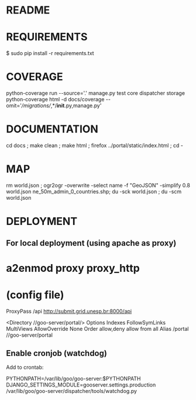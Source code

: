 README
======

REQUIREMENTS
============

   $ sudo pip install -r requirements.txt

COVERAGE
========

python-coverage run --source='.' manage.py test core dispatcher storage
python-coverage html -d docs/coverage --omit='*/migrations/*,*/__init__.py,manage.py'

DOCUMENTATION
=============

cd docs ;  make clean ; make html ; firefox ../portal/static/index.html ; cd -

MAP
===

rm world.json ; ogr2ogr -overwrite -select name -f "GeoJSON" -simplify 0.8 world.json ne_50m_admin_0_countries.shp; du -sck world.json ; du -scm world.json

DEPLOYMENT
==========

For local deployment (using apache as proxy)
--------------------------------------------

# a2enmod proxy proxy_http

# (config file)
ProxyPass /api http://submit.grid.unesp.br:8000/api

<Directory /<path>/goo-server/portal/>
        Options Indexes FollowSymLinks MultiViews
        AllowOverride None
        Order allow,deny
        allow from all
</Directory>
Alias /portal /<path>/goo-server/portal

Enable cronjob (watchdog)
-------------------------

Add to crontab:

  PYTHONPATH=/var/lib/goo/goo-server:$PYTHONPATH DJANGO_SETTINGS_MODULE=gooserver.settings.production /var/lib/goo/goo-server/dispatcher/tools/watchdog.py
